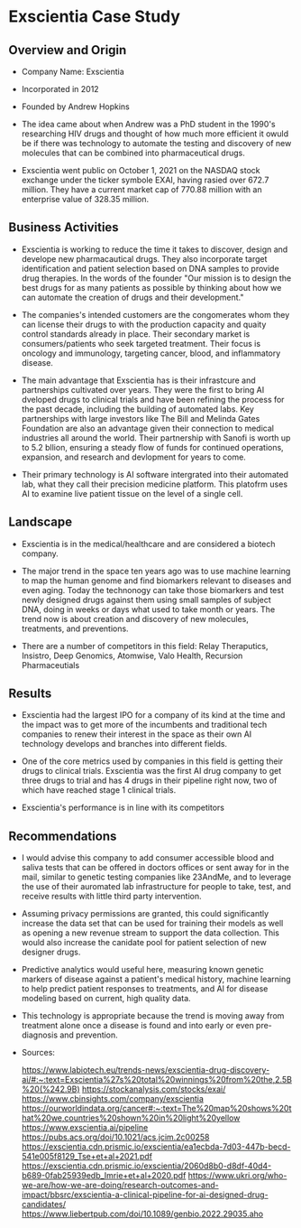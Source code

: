 # Exscientia Case Study 

## Overview and Origin

* Company Name: Exscientia 

* Incorporated in 2012 

* Founded by Andrew Hopkins

* The idea came about when Andrew was a PhD student in the 1990's researching HIV drugs and thought of how much more efficient it owuld be if there was technology to automate the testing and discovery of new molecules that can be combined into pharmaceutical drugs.

* Exscientia went public on October 1, 2021 on the NASDAQ stock exchange under the ticker symbole EXAI, having rasied over 672.7 million. They have a current market cap of 770.88 million with an enterprise value of 328.35 million.

## Business Activities

* Exscientia is working to reduce the time it takes to discover, design and develope new pharmacautical drugs. They also incorporate target identification and patient selection based on DNA samples to provide drug therapies. In the words of the founder "Our mission is to design the best drugs for as many patients as possible by thinking about how we can automate the creation of drugs and their development." 

* The companies's intended customers are the congomerates whom they can license their drugs to with the production capacity and quaity control standards already in place. Their secondary market is consumers/patients who seek targeted treatment. Their focus is oncology and immunology, targeting cancer, blood, and inflammatory disease.

* The main advantage that Exscientia has is their infrastcure and partnerships cultivated over years. They were the first to bring AI dveloped drugs to clinical trials and have been refining the process for the past decade, including the building of automated labs. Key partnerships with large investors like The Bill and Melinda Gates Foundation are also an advantage given their connection to medical industries all around the world. Their partnership with Sanofi is worth up to 5.2 bllion, ensuring a steady flow of funds for continued operations, expansion, and research and devlopment for years to come. 

* Their primary technology is AI software intergrated into their automated lab, what they call their precision medicine platform. This platofrm uses AI to examine live patient tissue on the level of a single cell.  

## Landscape

* Exscientia is in the medical/healthcare and are considered a biotech company.

* The major trend in the space ten years ago was to use machine learning to map the human genome and find biomarkers relevant to diseases and even aging. Today the technonogy can take those biomarkers and test newly designed drugs against them using small samples of subject DNA, doing in weeks or days what used to take month or years. The trend now is about creation and discovery of new molecules, treatments, and preventions. 

* There are a number of competitors in this field: Relay Theraputics, Insistro, Deep Genomics, Atomwise, Valo Health, Recursion Pharmaceutials

## Results

* Exscientia had the largest IPO for a company of its kind at the time and the impact was to get more of the incumbents and traditional tech companies to renew their interest in the space as their own AI technology develops and branches into different fields. 

* One of the core metrics used by companies in this field is getting their drugs to clinical trials. Exscientia was the first AI drug company to get three drugs to trial and has 4 drugs in their pipeline right now, two of which have reached stage 1 clinical trials. 

* Exscientia's performance is in line with its competitors 

## Recommendations

* I would advise this company to add consumer accessible blood and saliva tests that can be offered in doctors offices or sent away for in the mail, similar to genetic testing companies like 23AndMe, and to leverage the use of their auromated lab infrastructure for people to take, test, and receive results with little third party intervention. 

* Assuming privacy permissions are granted, this could significantly increase the data set that can be used for training their models as well as opening a new revenue stream to support the data collection. This would also increase the canidate pool for patient selection of new designer drugs. 

* Predictive analytics would useful here, measuring known genetic markers of disease against a patient's medical history, machine learning to help predict patient responses to treatments, and AI for disease modeling based on current, high quality data. 

* This technology is appropriate because the trend is moving away from treatment alone once a disease is found and into early or even pre-diagnosis and prevention.

* Sources:
  
  https://www.labiotech.eu/trends-news/exscientia-drug-discovery-ai/#:~:text=Exscientia%27s%20total%20winnings%20from%20the,2.5B%20(%242.9B)
  https://stockanalysis.com/stocks/exai/
  https://www.cbinsights.com/company/exscientia
  https://ourworldindata.org/cancer#:~:text=The%20map%20shows%20that%20we,countries%20shown%20in%20light%20yellow
  https://www.exscientia.ai/pipeline
  https://pubs.acs.org/doi/10.1021/acs.jcim.2c00258
  https://exscientia.cdn.prismic.io/exscientia/ea1ecbda-7d03-447b-becd-541e005f8129_Tse+et+al+2021.pdf
  https://exscientia.cdn.prismic.io/exscientia/2060d8b0-d8df-40d4-b689-0fab25939edb_Imrie+et+al+2020.pdf
  https://www.ukri.org/who-we-are/how-we-are-doing/research-outcomes-and-impact/bbsrc/exscientia-a-clinical-pipeline-for-ai-designed-drug-candidates/
  https://www.liebertpub.com/doi/10.1089/genbio.2022.29035.aho
  
